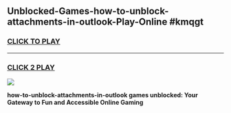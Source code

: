 
## Unblocked-Games-how-to-unblock-attachments-in-outlook-Play-Online #kmqgt
<h3>
<a href="https://news.freeplayer.one?title=how-to-unblock-attachments-in-outlook&ref=3">CLICK TO PLAY</a></h3>
<hr>

<h3>
<a href="https://news.freeplayer.one?title=how-to-unblock-attachments-in-outlook&ref=3">CLICK 2 PLAY</a>
  
</h3>

<a href="https://news.freeplayer.one?title=how-to-unblock-attachments-in-outlook&ref=3"><img src="https://clearcache.store/games.png"></a>


**how-to-unblock-attachments-in-outlook games unblocked: Your Gateway to Fun and Accessible Online Gaming**
